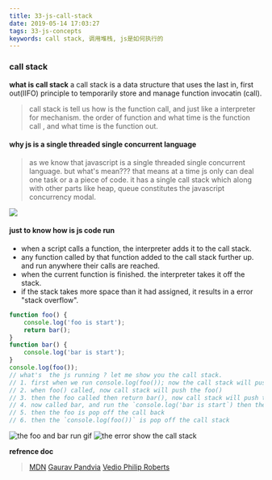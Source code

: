 ```yaml
---
title: 33-js-call-stack
date: 2019-05-14 17:03:27
tags: 33-js-concepts
keywords: call stack, 调用堆栈, js是如何执行的
---
```

### call stack

**what is call stack**
a call stack is a data structure that uses the last in, first out(IIFO) principle to temporarily store and manage function invocatin (call).

> call stack is tell us how is the function call, and just like a interpreter for mechanism. the order of function and what time is the function call , and what time is the function out.

#### why js is a single threaded single concurrent language
> as we know that javascript is a single threaded single concurrent language. but what's mean??? that means at a time js only can deal one task or a a piece of code. it has a single call stack which along with other parts like heap, queue constitutes the javascript concurrency modal.

![](http://static.zeroyh.cn/1_ZSFHnq9iMHIApVLcgwczPQ.png)

#### just to know how is js code run
* when a script calls a function, the interpreter adds it to the call stack.
* any function called by that function added to the call stack further up. and run anywhere their calls are reached.
* when the current function is finished. the interpreter takes it off the stack.
* if the stack takes more space than it had assigned, it results in a error "stack overflow".  

```javascript
function foo() {
    console.log('foo is start');
    return bar();
}
function bar() {
    console.log('bar is start');
}
console.log(foo());
// what's  the js running ? let me show you the call stack.
// 1. first when we run console.log(foo()); now the call stack will push the console.log(foo());
// 2. when foo() called, now call stack will push the foo()
// 3. then the foo called then return bar(), now call stack will push the bar()
// 4. now called bar, and run the `console.log('bar is start`) then the bar is pop off the call stack.
// 5. then the foo is pop off the call back
// 6. then the `console.log(foo())` is pop off the call stack
```
![the foo and bar run gif](http://static.zeroyh.cn/1_E3zTWtEOiDWw7d0n7Vp-mA.gif)
![the error show the call stack](http://static.zeroyh.cn/%E5%B1%8F%E5%B9%95%E5%BF%AB%E7%85%A7%202019-05-22%20%E4%B8%8B%E5%8D%8810.03.00.png)

**refrence doc**
> [MDN](https://developer.mozilla.org/en-US/docs/Glossary/Call_stack)
> [Gaurav Pandvia](https://medium.com/@gaurav.pandvia/understanding-javascript-function-executions-tasks-event-loop-call-stack-more-part-1-5683dea1f5ec)
> [Vedio Philip Roberts](https://www.youtube.com/watch?v=8aGhZQkoFbQ&list=PL4SfyCkRAwT7LQmbaxcVWRTaQITtCCAwZ)